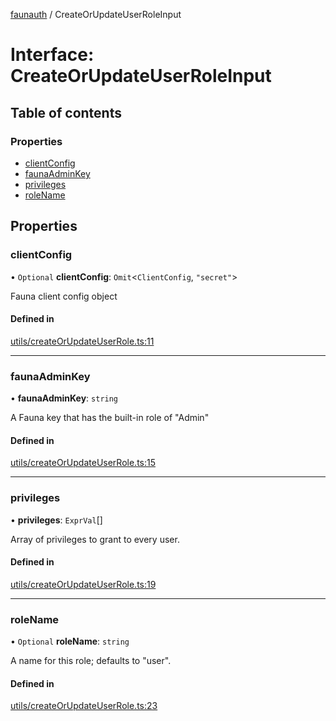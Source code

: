 [faunauth](../index.md) / CreateOrUpdateUserRoleInput

# Interface: CreateOrUpdateUserRoleInput

## Table of contents

### Properties

- [clientConfig](CreateOrUpdateUserRoleInput.md#clientconfig)
- [faunaAdminKey](CreateOrUpdateUserRoleInput.md#faunaadminkey)
- [privileges](CreateOrUpdateUserRoleInput.md#privileges)
- [roleName](CreateOrUpdateUserRoleInput.md#rolename)

## Properties

### clientConfig

• `Optional` **clientConfig**: `Omit`<`ClientConfig`, ``"secret"``\>

Fauna client config object

#### Defined in

[utils/createOrUpdateUserRole.ts:11](https://github.com/alexnitta/faunauth/blob/fa844e9/src/utils/createOrUpdateUserRole.ts#L11)

___

### faunaAdminKey

• **faunaAdminKey**: `string`

A Fauna key that has the built-in role of "Admin"

#### Defined in

[utils/createOrUpdateUserRole.ts:15](https://github.com/alexnitta/faunauth/blob/fa844e9/src/utils/createOrUpdateUserRole.ts#L15)

___

### privileges

• **privileges**: `ExprVal`[]

Array of privileges to grant to every user.

#### Defined in

[utils/createOrUpdateUserRole.ts:19](https://github.com/alexnitta/faunauth/blob/fa844e9/src/utils/createOrUpdateUserRole.ts#L19)

___

### roleName

• `Optional` **roleName**: `string`

A name for this role; defaults to "user".

#### Defined in

[utils/createOrUpdateUserRole.ts:23](https://github.com/alexnitta/faunauth/blob/fa844e9/src/utils/createOrUpdateUserRole.ts#L23)

